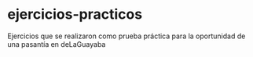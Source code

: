 # ejercicios-practicos
Ejercicios que se realizaron como prueba práctica para la oportunidad de una pasantía en deLaGuayaba
